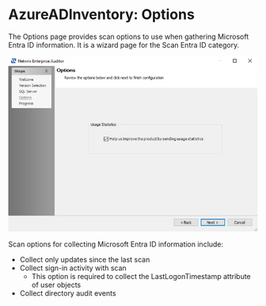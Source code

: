 # AzureADInventory: Options

The Options page provides scan options to use when gathering Microsoft Entra ID information. It is a
wizard page for the Scan Entra ID category.

![Entra ID Inventory DC Wizard Options page](../../../../../../static/img/product_docs/accessanalyzer/enterpriseauditor/install/application/options.webp)

Scan options for collecting Microsoft Entra ID information include:

- Collect only updates since the last scan
- Collect sign-in activity with scan
    - This option is required to collect the LastLogonTimestamp attribute of user objects
- Collect directory audit events
